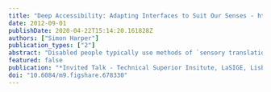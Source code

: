 ```yaml
---
title: "Deep Accessibility: Adapting Interfaces to Suit Our Senses - http://goo.gl/VT5BE"
date: 2012-09-01
publishDate: 2020-04-22T15:14:20.161828Z
authors: ["Simon Harper"]
publication_types: ["2"]
abstract: "Disabled people typically use methods of `sensory translation' to access a Web-page via assistive technology. These technologies conventionally render screen content under the direction of the user into a form that can be perceived by that user -- in effect the interface and content are adapted to suit their sensory requirements -- but simple sensory translation is not enough. Why is this -- and how can things be better? In this talk we touch on accessibility, sensory transcoding, multi-talker systems, auditory perception, and Neuroscience to help us in our search for equivalent interactive experiences tailored to the sensory modality of the user."
featured: false
publication: "*Invited Talk - Technical Superior Insitute, LaSIGE, Lisbon, Portugal*"
doi: "10.6084/m9.figshare.678330"
---
```


